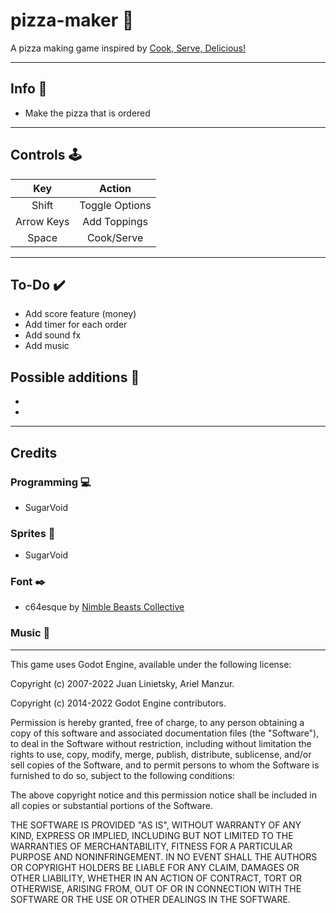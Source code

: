 # pizza-maker :pizza:

A pizza making game inspired by [Cook, Serve, Delicious!](https://store.steampowered.com/app/247020/Cook_Serve_Delicious/)


<hr>

## Info :dart:
- Make the pizza that is ordered
<hr>

## Controls :joystick: 

|Key|Action|
|:---:|:---:|
|Shift|Toggle Options|
|Arrow Keys|Add Toppings|
|Space|Cook/Serve|


<hr>

## To-Do :heavy_check_mark:
- Add score feature (money)
- Add timer for each order
- Add sound fx
- Add music


## Possible additions :thought_balloon:
- 
- 

<hr>

## Credits
### Programming :computer: 
- SugarVoid
### Sprites :art:
- SugarVoid
### Font :black_nib:
- c64esque by [Nimble Beasts Collective](https://nimblebeastscollective.itch.io/nb-pixel-font-bundle-2)
### Music :musical_keyboard:


<hr>

This game uses Godot Engine, available under the following license:

Copyright (c) 2007-2022 Juan Linietsky, Ariel Manzur. 

Copyright (c) 2014-2022 Godot Engine contributors.

Permission is hereby granted, free of charge, to any person obtaining a copy of this software and associated documentation files (the "Software"), to deal in the Software without restriction, including without limitation the rights to use, copy, modify, merge, publish, distribute, sublicense, and/or sell copies of the Software, and to permit persons to whom the Software is furnished to do so, subject to the following conditions:

The above copyright notice and this permission notice shall be included in all copies or substantial portions of the Software.

THE SOFTWARE IS PROVIDED "AS IS", WITHOUT WARRANTY OF ANY KIND, EXPRESS OR IMPLIED, INCLUDING BUT NOT LIMITED TO THE WARRANTIES OF MERCHANTABILITY, FITNESS FOR A PARTICULAR PURPOSE AND NONINFRINGEMENT. IN NO EVENT SHALL THE AUTHORS OR COPYRIGHT HOLDERS BE LIABLE FOR ANY CLAIM, DAMAGES OR OTHER LIABILITY, WHETHER IN AN ACTION OF CONTRACT, TORT OR OTHERWISE, ARISING FROM, OUT OF OR IN CONNECTION WITH THE SOFTWARE OR THE USE OR OTHER DEALINGS IN THE SOFTWARE.
